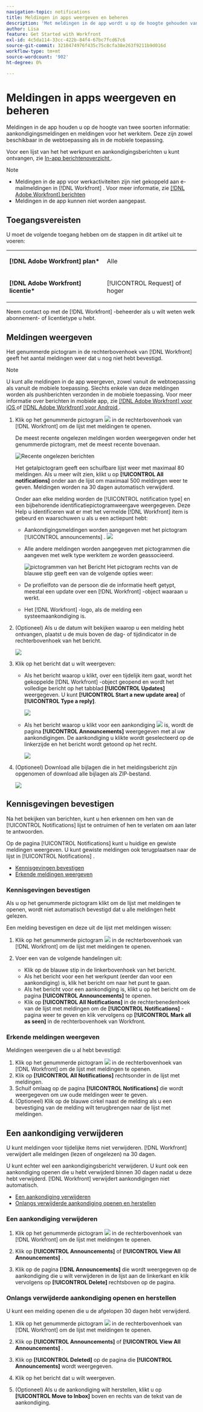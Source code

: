 ```yaml
---
navigation-topic: notifications
title: Meldingen in apps weergeven en beheren
description: 'Met meldingen in de app wordt u op de hoogte gehouden van twee soorten informatie: aankondigingsmeldingen en meldingen over het werkitem. Deze zijn zowel beschikbaar in de webtoepassing als in de mobiele toepassing.'''
author: Lisa
feature: Get Started with Workfront
exl-id: 4c5da114-33cc-422b-84f4-67bc7fcd67c6
source-git-commit: 3210474976f435c75c8cfa38e263f9211b9d016d
workflow-type: tm+mt
source-wordcount: '902'
ht-degree: 0%

---
```


# Meldingen in apps weergeven en beheren

Meldingen in de app houden u op de hoogte van twee soorten informatie: aankondigingsmeldingen en meldingen voor het werkitem. Deze zijn zowel beschikbaar in de webtoepassing als in de mobiele toepassing.

Voor een lijst van het het werkpunt en aankondigingsberichten u kunt ontvangen, zie [ In-app berichtenoverzicht ](../../workfront-basics/using-notifications/in-app-notifications-overview.md).

>[!NOTE]
>
>* Meldingen in de app voor werkactiviteiten zijn niet gekoppeld aan e-mailmeldingen in [!DNL Workfront] . Voor meer informatie, zie [[!DNL Adobe Workfront]  berichten ](../../workfront-basics/using-notifications/wf-notifications.md)
>* Meldingen in de app kunnen niet worden aangepast.
>



## Toegangsvereisten

U moet de volgende toegang hebben om de stappen in dit artikel uit te voeren:

<table style="table-layout:auto"> 
 <col> 
 </col> 
 <col> 
 </col> 
 <tbody> 
  <tr> 
   <td role="rowheader"><strong>[!DNL Adobe Workfront] plan*</strong></td> 
   <td> <p>Alle</p> </td> 
  </tr> 
  <tr> 
   <td role="rowheader"><strong>[!DNL Adobe Workfront] licentie*</strong></td> 
   <td> <p>[!UICONTROL Request] of hoger</p> </td> 
  </tr> 
 </tbody> 
</table>

Neem contact op met de [!DNL Workfront] -beheerder als u wilt weten welk abonnement- of licentietype u hebt.

## Meldingen weergeven

Het genummerde pictogram in de rechterbovenhoek van [!DNL Workfront] geeft het aantal meldingen weer dat u nog niet hebt bevestigd.

>[!NOTE]
>
>U kunt alle meldingen in de app weergeven, zowel vanuit de webtoepassing als vanuit de mobiele toepassing. Slechts enkele van deze meldingen worden als pushberichten verzonden in de mobiele toepassing. Voor meer informatie over berichten in mobiele app, zie [[!DNL Adobe Workfront]  voor iOS ](../../workfront-basics/mobile-apps/using-the-workfront-mobile-app/workfront-for-ios.md) of [[!DNL Adobe Workfront]  voor Android ](../../workfront-basics/mobile-apps/using-the-workfront-mobile-app/workfront-for-android.md).

1. Klik op het genummerde pictogram ![](assets/notifications-icon-jewel.jpg) in de rechterbovenhoek van [!DNL Workfront] om de lijst met meldingen te openen.

   De meest recente ongelezen meldingen worden weergegeven onder het genummerde pictogram, met de meest recente bovenaan.

   ![ Recente ongelezen berichten ](assets/qs-notifications-350x330.png)

   Het getalpictogram geeft een schuifbare lijst weer met maximaal 80 meldingen. Als u meer wilt zien, klikt u op **[!UICONTROL All notifications]** onder aan de lijst om maximaal 500 meldingen weer te geven. Meldingen worden na 30 dagen automatisch verwijderd.

   Onder aan elke melding worden de [!UICONTROL notification type] en een bijbehorende identificatiepictogramweergave weergegeven. Deze Help u identificeren wat er met het vermelde [!DNL Workfront] item is gebeurd en waarschuwen u als u een actiepunt hebt:

   * Aankondigingsmeldingen worden aangegeven met het pictogram [!UICONTROL announcements] . ![](assets/announcement.png)

   * Alle andere meldingen worden aangegeven met pictogrammen die aangeven met welk type werkitem ze worden geassocieerd.

     ![ pictogrammen van het Bericht ](assets/ntfcntype&icon-350x330.png)
Het pictogram rechts van de blauwe stip geeft een van de volgende opties weer:

   * De profielfoto van de persoon die de informatie heeft getypt, meestal een update over een [!DNL Workfront] -object waaraan u werkt.
   * Het [!DNL Workfront] -logo, als de melding een systeemaankondiging is.


1. (Optioneel) Als u de datum wilt bekijken waarop u een melding hebt ontvangen, plaatst u de muis boven de dag- of tijdindicator in de rechterbovenhoek van het bericht.

   ![](assets/hoveroverdate-350x437.png)

1. Klik op het bericht dat u wilt weergeven:

   * Als het bericht waarop u klikt, over een tijdelijk item gaat, wordt het gekoppelde [!DNL Workfront] -object geopend en wordt het volledige bericht op het tabblad **[!UICONTROL Updates]** weergegeven. U kunt **[!UICONTROL Start a new update area]** of **[!UICONTROL Type a reply]**.

     ![](assets/object-opens-click-work-ntfctn-qs-350x183.png)

   * Als het bericht waarop u klikt voor een aankondiging ![](assets/announcement.png) is, wordt de pagina **[!UICONTROL Announcements]** weergegeven met al uw aankondigingen. De aankondiging u klikte wordt geselecteerd op de linkerzijde en het bericht wordt getoond op het recht.

     ![](assets/announcements-page-qs-350x210.png)

1. (Optioneel) Download alle bijlagen die in het meldingsbericht zijn opgenomen of download alle bijlagen als ZIP-bestand.

   ![](assets/download-attachments-350x106.png)

## Kennisgevingen bevestigen

Na het bekijken van berichten, kunt u hen erkennen om hen van de [!UICONTROL Notifications] lijst te ontruimen of hen te verlaten om aan later te antwoorden.

Op de pagina [!UICONTROL Notifications] kunt u huidige en gewiste meldingen weergeven. U kunt gewiste meldingen ook terugplaatsen naar de lijst in [!UICONTROL Notifications] .

* [Kennisgevingen bevestigen](#acknowledge-notifications)
* [Erkende meldingen weergeven](#view-acknowledged-notifications)

### Kennisgevingen bevestigen

Als u op het genummerde pictogram klikt om de lijst met meldingen te openen, wordt niet automatisch bevestigd dat u alle meldingen hebt gelezen.

Een melding bevestigen en deze uit de lijst met meldingen wissen:

1. Klik op het genummerde pictogram ![](assets/notifications-icon-jewel.jpg) in de rechterbovenhoek van [!DNL Workfront] om de lijst met meldingen te openen.
1. Voer een van de volgende handelingen uit:

   * Klik op de blauwe stip in de linkerbovenhoek van het bericht.
   * Als het bericht voor een het werkpunt (eerder dan voor een aankondiging) is, klik het bericht om naar het punt te gaan.
   * Als het bericht voor een aankondiging is, klikt u op het bericht om de pagina **[!UICONTROL Announcements]** te openen.
   * Klik op **[!UICONTROL All Notifications]** in de rechterbenedenhoek van de lijst met meldingen om de **[!UICONTROL Notifications]** -pagina weer te geven en klik vervolgens op **[!UICONTROL Mark all as seen]** in de rechterbovenhoek van Workfront.

### Erkende meldingen weergeven

Meldingen weergeven die u al hebt bevestigd:

1. Klik op het genummerde pictogram ![](assets/notifications-icon-jewel.jpg) in de rechterbovenhoek van [!DNL Workfront] om de lijst met meldingen te openen.
1. Klik op **[!UICONTROL All Notifications]** rechtsonder in de lijst met meldingen.
1. Schuif omlaag op de pagina **[!UICONTROL Notifications]** die wordt weergegeven om uw oude meldingen weer te geven.
1. (Optioneel) Klik op de blauwe cirkel naast de melding als u een bevestiging van de melding wilt terugbrengen naar de lijst met meldingen.

## Een aankondiging verwijderen

U kunt meldingen voor tijdelijke items niet verwijderen. [!DNL Workfront] verwijdert alle meldingen (lezen of ongelezen) na 30 dagen.

U kunt echter wel een aankondigingsbericht verwijderen. U kunt ook een aankondiging openen die u hebt verwijderd binnen 30 dagen nadat u deze hebt verwijderd. [!DNL Workfront] verwijdert aankondigingen niet automatisch.

* [Een aankondiging verwijderen](#delete-an-announcement)
* [Onlangs verwijderde aankondiging openen en herstellen](#access-and-restore-an-announcement-you-deleted-recently)

### Een aankondiging verwijderen

1. Klik op het genummerde pictogram ![](assets/notifications-icon-jewel.jpg) in de rechterbovenhoek van [!DNL Workfront] om de lijst met meldingen te openen.
1. Klik op **[!UICONTROL Announcements]** of **[!UICONTROL View All Announcements]** .

1. Klik op de pagina **[!DNL Announcements]** die wordt weergegeven op de aankondiging die u wilt verwijderen in de lijst aan de linkerkant en klik vervolgens op **[!UICONTROL Delete]** rechtsboven op de pagina.

### Onlangs verwijderde aankondiging openen en herstellen

U kunt een melding openen die u de afgelopen 30 dagen hebt verwijderd.

1. Klik op het genummerde pictogram ![](assets/notifications-icon-jewel.jpg) in de rechterbovenhoek van [!DNL Workfront] om de lijst met meldingen te openen.
1. Klik op **[!UICONTROL Announcements]** of **[!UICONTROL View All Announcements]** .

1. Klik op **[!UICONTROL Deleted]** op de pagina die **[!UICONTROL Announcements]** wordt weergegeven.

1. Klik op het bericht dat u wilt weergeven.
1. (Optioneel) Als u de aankondiging wilt herstellen, klikt u op **[!UICONTROL Move to Inbox]** boven en rechts van de tekst van de aankondiging.
